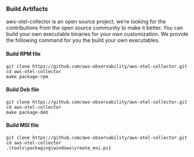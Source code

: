 ### Build Artifacts

aws-otel-collector is an open source project, we’re looking for the contributions from the open source community to make it better. You can build your own executable binaries for your own customization. We provide the following command for you the build your own executables.

#### Build RPM file
```
git clone https://github.com/aws-observability/aws-otel-collector.git  
cd aws-otel-collector
make package-rpm
```

#### Build Deb file
```
git clone https://github.com/aws-observability/aws-otel-collector.git  
cd aws-otel-collector
make package-deb
```

#### Build MSI file
```
git clone https://github.com/aws-observability/aws-otel-collector.git  
cd aws-otel-collector
.\tools\packaging\windows\create_msi.ps1 
```
